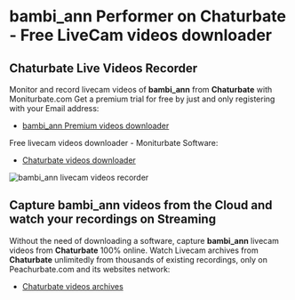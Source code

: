 # bambi_ann Performer on Chaturbate - Free LiveCam videos downloader

## Chaturbate Live Videos Recorder

Monitor and record livecam videos of **bambi_ann** from **Chaturbate** with Moniturbate.com
Get a premium trial for free by just and only registering with your Email address:
* [bambi_ann Premium videos downloader](https://moniturbate.com/request-demo-licence-key.html)

Free livecam videos downloader - Moniturbate Software:
* [Chaturbate videos downloader](https://moniturbate.com/moniturbate-download-software.html)

![bambi_ann livecam videos recorder](https://peachurnet.com/templates/moniturbate-software.png)


## Capture bambi_ann videos from the Cloud and watch your recordings on Streaming

Without the need of downloading a software, capture **bambi_ann** livecam videos from **Chaturbate** 100% online.
Watch Livecam archives from **Chaturbate** unlimitedly from thousands of existing recordings, only on Peachurbate.com and its websites network:
* [Chaturbate videos archives](https://peachurnet.com/)